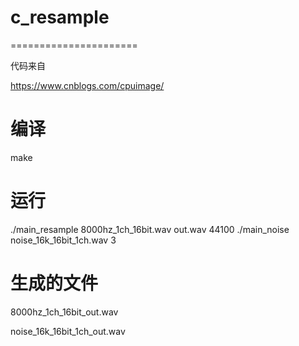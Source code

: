 # c_resample
======================

代码来自

https://www.cnblogs.com/cpuimage/

# 编译

make

# 运行

./main_resample 8000hz_1ch_16bit.wav out.wav 44100
./main_noise noise_16k_16bit_1ch.wav 3

# 生成的文件

8000hz_1ch_16bit_out.wav

noise_16k_16bit_1ch_out.wav
